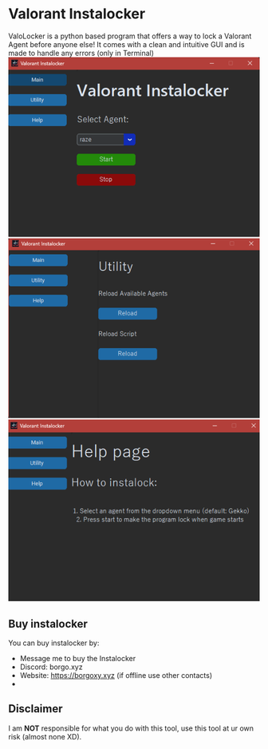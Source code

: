 # Valorant Instalocker

ValoLocker is a python based program that offers a way to lock a Valorant Agent before anyone else! It comes with a clean and intuitive GUI and is made to handle any errors (only in Terminal)
![ValoLocker Main](imgs/image.png)
![ValoLocker Utility](imgs/image1.png)
![ValoLocker Helpy](imgs/image2.png)

## Buy instalocker
You can buy instalocker by:
- Message me to buy the Instalocker
- Discord: borgo.xyz
- Website: https://borgoxy.xyz (if offline use other contacts)
- 
## Disclaimer
I am **NOT** responsible for what you do with this tool, use this tool at ur own risk (almost none XD).
